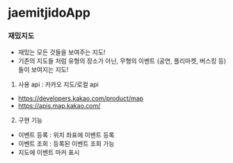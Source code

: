 # jaemitjidoApp

### 재밌지도
- 재밌는 모든 것들을 보여주는 지도!
- 기존의 지도들 처럼 유형의 장소가 아닌,
  무형의 이벤트 (공연, 플리마켓, 버스킹 등) 들이 보여지는 지도!

1. 사용 api : 카카오 지도/로컬 api
 - https://developers.kakao.com/product/map
 - https://apis.map.kakao.com/

2. 구현 기능 
 - 이벤트 등록 : 위치 좌표에 이벤트 등록
 - 이벤트 조회 : 등록된 이벤트 조회 가능 
 - 지도에 이벤트 마커 표시 
